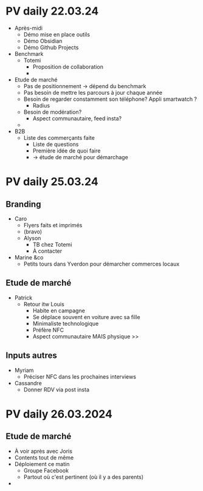 # PV daily 22.03.24

- Après-midi
  - Démo mise en place outils
  - Démo Obsidian
  - Démo Github Projects
- Benchmark
  - Totemi
    - Proposition de collaboration
    -
- Etude de marché
  - Pas de positionnement -> dépend du benchmark
  - Pas besoin de mettre les parcours à jour chaque année
  - Besoin de regarder constamment son téléphone? Appli smartwatch ?
    - Radius
  - Besoin de modération?
    - Aspect communautaire, feed insta?
  -
- B2B
  - Liste des commerçants faite
    - Liste de questions
    - Première idée de quoi faire
    - -> étude de marché pour démarchage

# PV daily 25.03.24

## Branding

- Caro
  - Flyers faits et imprimés
  - (bravo)
  - Alyson
    - TB chez Totemi
    - À contacter
- Marine &co
  - Petits tours dans Yverdon pour démarcher commerces locaux

## Etude de marché

- Patrick
  - Retour itw Louis
    - Habite en campagne
    - Se déplace souvent en voiture avec sa fille
    - Minimaliste technologique
    - Préfère NFC
    - Aspect communautaire MAIS physique >>

## Inputs autres

- Myriam
  - Préciser NFC dans les prochaines interviews
- Cassandre
  - Donner RDV via post insta

# PV daily 26.03.2024

## Etude de marché

- À voir après avec Joris
- Contents tout de même
- Déploiement ce matin
  - Groupe Facebook
  - Partout où c'est pertinent (où il y a des parents)
-
